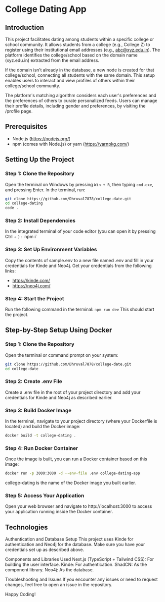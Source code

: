 # College Dating App

## Introduction
This project facilitates dating among students within a specific college or school community. It allows students from a college (e.g., College Z) to register using their institutional email addresses (e.g., abc@xyz.edu.in). The platform identifies the college/school based on the domain name (xyz.edu.in) extracted from the email address.

If the domain isn't already in the database, a new node is created for that college/school, connecting all students with the same domain. This setup enables users to interact and view profiles of others within their college/school community.

The platform's matching algorithm considers each user's preferences and the preferences of others to curate personalized feeds. Users can manage their profile details, including gender and preferences, by visiting the /profile page.

## Prerequisites
- Node.js (https://nodejs.org/)
- npm (comes with Node.js) or yarn (https://yarnpkg.com/)

## Setting Up the Project

### Step 1: Clone the Repository
Open the terminal on Windows by pressing `Win + R`, then typing `cmd.exe`, and pressing Enter. In the terminal, run:
```sh
git clone https://github.com/Dhruval7878/college-date.git
cd college-dating
code .
```
### Step 2: Install Dependencies
In the integrated terminal of your code editor (you can open it by pressing Ctrl + `):
`npm i`

### Step 3: Set Up Environment Variables
Copy the contents of sample.env to a new file named .env and fill in your credentials for Kinde and Neo4j. Get your credentials from the following links:
- https://kinde.com/
- https://neo4j.com/

### Step 4: Start the Project
Run the following command in the terminal:
`npm run dev`
This should start the project.


## Step-by-Step Setup Using Docker
### Step 1: Clone the Repository
Open the terminal or command prompt on your system:

```sh
git clone https://github.com/Dhruval7878/college-date.git
cd college-date
```

### Step 2: Create .env File
Create a .env file in the root of your project directory and add your credentials for Kinde and Neo4j as described earlier.

### Step 3: Build Docker Image
In the terminal, navigate to your project directory (where your Dockerfile is located) and build the Docker image:

```sh
docker build -t college-dating .
```

### Step 4: Run Docker Container
Once the image is built, you can run a Docker container based on this image:

```sh
docker run -p 3000:3000 -d --env-file .env college-dating-app
```
college-dating is the name of the Docker image you built earlier.

### Step 5: Access Your Application
Open your web browser and navigate to http://localhost:3000 to access your application running inside the Docker container.

## Technologies

Authentication and Database Setup
This project uses Kinde for authentication and Neo4j for the database. Make sure you have your credentials set up as described above.

Components and Libraries Used
Next.js (TypeScript + Tailwind CSS): For building the user interface.
Kinde: For authentication.
ShadCN: As the component library.
Neo4j: As the database.

Troubleshooting and Issues
If you encounter any issues or need to request changes, feel free to open an issue in the repository.

Happy Coding!